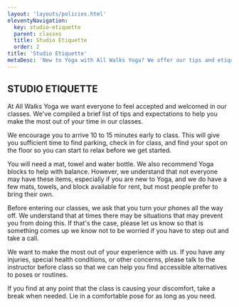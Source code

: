 ```yaml
---
layout: 'layouts/policies.html'
eleventyNavigation:
  key: studio-etiquette
  parent: classes
  title: Studio Etiquette
  order: 2
title: 'Studio Etiquette'
metaDesc: 'New to Yoga with All Walks Yoga? We offer our tips and etiquette advice for joining us at our classes in Akron, Ohio. We focus on accessible yoga to bring everyone together regardless of race, gender, sexual orientation, body type, body ability, or fitness level. No matter where you are in your walk of life, all are welcome, together.'
---
```


## STUDIO ETIQUETTE

At All Walks Yoga we want everyone to feel accepted and welcomed in our classes. We've compiled a brief list of tips and expectations to help you make the most out of your time in our classes.

We encourage you to arrive 10 to 15 minutes early to class. This will give you sufficient time to find parking, check in for class, and find your spot on the floor so you can start to relax before we get started.

You will need a mat, towel and water bottle. We also recommend Yoga blocks to help with balance. However, we understand that not everyone may have these items, especially if you are new to Yoga, and we do have a few mats, towels, and block available for rent, but most people prefer to bring their own.

Before entering our classes, we ask that you turn your phones all the way off. We understand that at times there may be situations that may prevent you from doing this. If that's the case, please let us know so that is something comes up we know not to be worried if you have to step out and take a call.

We want to make the most out of your experience with us. If you have any injuries, special health conditions, or other concerns, please talk to the instructor before class so that we can help you find accessible alternatives to poses or routines.

If you find at any point that the class is causing your discomfort, take a break when needed. Lie in a comfortable pose for as long as you need.
